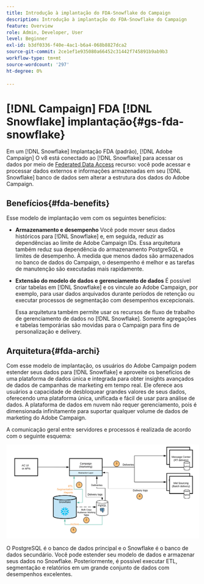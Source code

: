 ```yaml
---
title: Introdução à implantação do FDA-Snowflake do Campaign
description: Introdução à implantação do FDA-Snowflake do Campaign
feature: Overview
role: Admin, Developer, User
level: Beginner
exl-id: b3df0336-f40e-4ac1-b6a4-068b8827dca2
source-git-commit: 2ce1ef1e935080a66452c31442f745891b9ab9b3
workflow-type: tm+mt
source-wordcount: '297'
ht-degree: 0%

---
```


# [!DNL Campaign] FDA [!DNL Snowflake] implantação{#gs-fda-snowflake}

Em um [!DNL Snowflake] Implantação FDA (padrão), [!DNL Adobe Campaign] O v8 está conectado ao [!DNL Snowflake] para acessar os dados por meio de [Federated Data Access](../connect/fda.md) recurso: você pode acessar e processar dados externos e informações armazenadas em seu [!DNL Snowflake] banco de dados sem alterar a estrutura dos dados do Adobe Campaign.

## Benefícios{#fda-benefits}

Esse modelo de implantação vem com os seguintes benefícios:

* **Armazenamento e desempenho**
Você pode mover seus dados históricos para [!DNL Snowflake] e, em seguida, reduzir as dependências ao limite de Adobe Campaign IDs. Essa arquitetura também reduz sua dependência do armazenamento PostgreSQL e limites de desempenho. À medida que menos dados são armazenados no banco de dados do Campaign, o desempenho é melhor e as tarefas de manutenção são executadas mais rapidamente.

* **Extensão do modelo de dados e gerenciamento de dados**
É possível criar tabelas em [!DNL Snowflake] e os vincule ao Adobe Campaign, por exemplo, para usar dados arquivados durante períodos de retenção ou executar processos de segmentação com desempenhos excepcionais.

  Essa arquitetura também permite usar os recursos de fluxo de trabalho de gerenciamento de dados no [!DNL Snowflake]. Somente agregações e tabelas temporárias são movidas para o Campaign para fins de personalização e delivery.


## Arquitetura{#fda-archi}

Com esse modelo de implantação, os usuários do Adobe Campaign podem estender seus dados para [!DNL Snowflake] e aproveite os benefícios de uma plataforma de dados única e integrada para obter insights avançados de dados de campanhas de marketing em tempo real. Ele oferece aos usuários a capacidade de desbloquear grandes valores de seus dados, oferecendo uma plataforma única, unificada e fácil de usar para análise de dados. A plataforma de dados em nuvem não requer gerenciamento, pois é dimensionada infinitamente para suportar qualquer volume de dados de marketing do Adobe Campaign.

A comunicação geral entre servidores e processos é realizada de acordo com o seguinte esquema:

![](assets/fda-architecture.png)

O PostgreSQL é o banco de dados principal e o Snowflake é o banco de dados secundário. Você pode estender seu modelo de dados e armazenar seus dados no Snowflake. Posteriormente, é possível executar ETL, segmentação e relatórios em um grande conjunto de dados com desempenhos excelentes.
